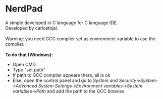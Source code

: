 # NerdPad
A simple developed in C language for C language IDE. <br>
Developed by carlostojal.<br><br>
Warning: you need GCC compiler set as environment variable to use the compiler.<br><br>
<b>To do that (Windows):</b><br>
<ul>
  <li>Open CMD</li>
  <li>Type "set path"</li>
  <li>If path to GCC compiler appears there, all is ok</li>
  <li>Else, open the control panel and go to <i>System and Security->System->Advanced System Settings->Environment variables->System variables->Path</i> and add the path to the GCC binaries
